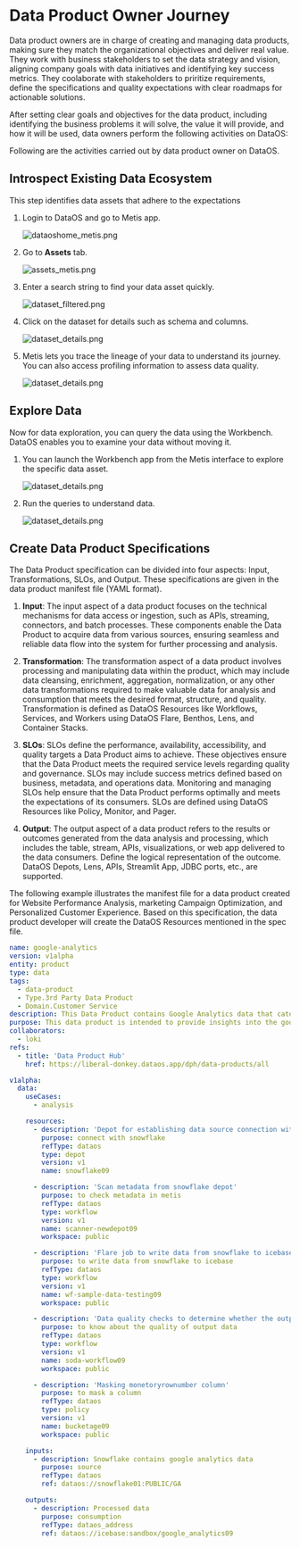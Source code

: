 # Data Product Owner Journey

Data product owners are in charge of creating and managing data products, making sure they match the organizational objectives and deliver real value. They work with business stakeholders to set the data strategy and vision, aligning company goals with data initiatives and identifying key success metrics. They coolaborate with stakeholders to priritize requirements, define the specifications and quality expectations with clear roadmaps for actionable solutions.

After setting clear goals and objectives for the data product, including identifying the business problems it will solve, the value it will provide, and how it will be used, data owners perform the following activities on DataOS:

Following are the activities carried out by data product owner on DataOS.

## Introspect Existing Data Ecosystem 

This step identifies data assets that adhere to the expectations

1. Login to DataOS and go to Metis app.
    
    ![dataoshome_metis.png](/getting_started/dataoshome_metis.png)
    
2. Go to **Assets** tab. 
    
    ![assets_metis.png](/getting_started/assets_metis.png)
    
3. Enter a search string to find your data asset quickly.
    
    ![dataset_filtered.png](/getting_started/dataset_filtered.png)
    
4. Click on the dataset for details such as schema and columns. 
    
    ![dataset_details.png](/getting_started/dataset_details.png)
   
5. Metis lets you trace the lineage of your data to understand its journey. You can also access profiling information to assess data quality.
   
   ![dataset_details.png](/getting_started/data_product_owner/lineage.png)

## Explore Data

Now for data exploration, you can query the data using the Workbench. DataOS enables you to examine your data without moving it. 

1. You can launch the Workbench app from the Metis interface to explore the specific data asset.

   ![dataset_details.png](/getting_started/data_product_owner/explore_workbench.png)

2. Run the queries to understand data.

   ![dataset_details.png](/getting_started/data_product_owner/query_workbench.png)


## Create Data Product Specifications

The Data Product specification can be divided into four aspects: Input, Transformations, SLOs, and Output. These specifications are given in the data product manifest file (YAML format).

1. **Input**: The input aspect of a data product focuses on the technical mechanisms for data access or ingestion, such as APIs, streaming, connectors, and batch processes. These components enable the Data Product to acquire data from various sources, ensuring seamless and reliable data flow into the system for further processing and analysis.

2. **Transformation**: The transformation aspect of a data product involves processing and manipulating data within the product, which may include data cleansing, enrichment, aggregation, normalization, or any other data transformations required to make valuable data for analysis and consumption that meets the desired format, structure, and quality. Transformation is defined as DataOS Resources like Workflows, Services, and Workers using DataOS Flare, Benthos, Lens, and Container Stacks.     

3. **SLOs**: SLOs define the performance, availability, accessibility, and quality targets a Data Product aims to achieve. These objectives ensure that the Data Product meets the required service levels regarding quality and governance. SLOs may include success metrics defined based on business, metadata, and operations data. Monitoring and managing SLOs help ensure that the Data Product performs optimally and meets the expectations of its consumers. SLOs are defined using DataOS Resources like Policy, Monitor, and Pager.
 
4. **Output**: The output aspect of a data product refers to the results or outcomes generated from the data analysis and processing, which includes the table, stream, APIs, visualizations, or web app delivered to the data consumers. Define the logical representation of the outcome. DataOS Depots, Lens, APIs, Streamlit App, JDBC ports, etc., are supported. 

The following example illustrates the manifest file for a data product created for Website Performance Analysis, marketing Campaign Optimization, and Personalized Customer Experience. Based on this specification, the data product developer will create the DataOS Resources mentioned in the spec file.

```yaml
name: google-analytics
version: v1alpha
entity: product
type: data
tags:
  - data-product
  - Type.3rd Party Data Product
  - Domain.Customer Service
description: This Data Product contains Google Analytics data that cater to Website Performance Analysis, marketing Campaign Optimization and Personalized Customer Experience.
purpose: This data product is intended to provide insights into the google analytics sample data.
collaborators:
  - loki
refs:
  - title: 'Data Product Hub'
    href: https://liberal-donkey.dataos.app/dph/data-products/all

v1alpha:
  data:
    useCases:
      - analysis

    resources:
      - description: 'Depot for establishing data source connection with snowflake'
        purpose: connect with snowflake
        refType: dataos
        type: depot
        version: v1
        name: snowflake09

      - description: 'Scan metadata from snowflake depot'
        purpose: to check metadata in metis 
        refType: dataos
        type: workflow
        version: v1
        name: scanner-newdepot09
        workspace: public

      - description: 'Flare job to write data from snowflake to icebase'
        purpose: to write data from snowflake to icebase 
        refType: dataos
        type: workflow
        version: v1
        name: wf-sample-data-testing09
        workspace: public

      - description: 'Data quality checks to determine whether the output data mets the quality checks or not'
        purpose: to know about the quality of output data 
        refType: dataos
        type: workflow
        version: v1
        name: soda-workflow09
        workspace: public

      - description: 'Masking monetoryrownumber column'
        purpose: to mask a column
        refType: dataos
        type: policy
        version: v1
        name: bucketage09
        workspace: public    

    inputs:
      - description: Snowflake contains google analytics data 
        purpose: source
        refType: dataos
        ref: dataos://snowflake01:PUBLIC/GA

    outputs:
      - description: Processed data
        purpose: consumption
        refType: dataos_address
        ref: dataos://icebase:sandbox/google_analytics09
```
